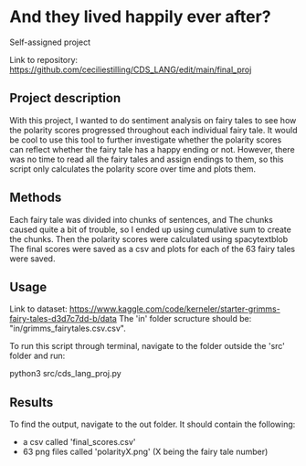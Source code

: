 
# And they lived happily ever after?

Self-assigned project

Link to repository: https://github.com/ceciliestilling/CDS_LANG/edit/main/final_proj

## Project description

With this project, I wanted to do sentiment analysis on fairy tales to see how the polarity scores progressed throughout each individual fairy tale. It would be cool to use this tool to further investigate whether the polarity scores can reflect whether the fairy tale has a happy ending or not. However, there was no time to 
read all the fairy tales and assign endings to them, so this script only calculates the polarity score over time and plots them. 

## Methods
Each fairy tale was divided into chunks of sentences, and 
The chunks caused quite a bit of trouble, so I ended up using cumulative sum to create the chunks. 
Then the polarity scores were calculated using spacytextblob
The final scores were saved as a csv and plots for each of the 63 fairy tales were saved.

## Usage
Link to dataset: https://www.kaggle.com/code/kerneler/starter-grimms-fairy-tales-d3d7c7dd-b/data
The 'in' folder scructure should be: "in/grimms_fairytales.csv.csv".

To run this script through terminal, navigate to the folder outside the 'src' folder and run:

python3 src/cds_lang_proj.py

## Results
To find the output, navigate to the out folder. It should contain the following:

- a csv called 'final_scores.csv'
- 63 png files called 'polarityX.png' (X being the fairy tale number)

